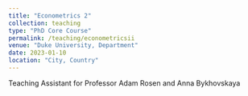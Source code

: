 ```yaml
---
title: "Econometrics 2"
collection: teaching
type: "PhD Core Course"
permalink: /teaching/econometricsii
venue: "Duke University, Department"
date: 2023-01-10
location: "City, Country"
---
```


Teaching Assistant for Professor Adam Rosen and Anna Bykhovskaya
